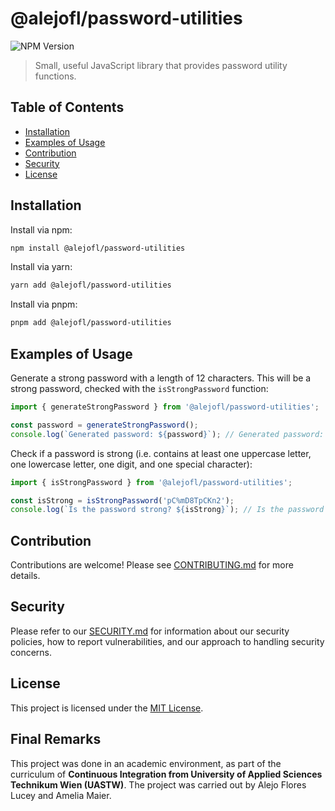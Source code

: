 # @alejofl/password-utilities

![NPM Version](https://img.shields.io/npm/v/@alejofl/password-utilities)

> Small, useful JavaScript library that provides password utility functions.

## Table of Contents
- [Installation](#installation)
- [Examples of Usage](#examples-of-usage)
- [Contribution](#contribution)
- [Security](#security)
- [License](#license)

## Installation

Install via npm:

```bash
npm install @alejofl/password-utilities
```

Install via yarn:

```bash
yarn add @alejofl/password-utilities
```

Install via pnpm:

```bash
pnpm add @alejofl/password-utilities
```

## Examples of Usage

Generate a strong password with a length of 12 characters. This will be a strong password, checked with the `isStrongPassword` function:

```js
import { generateStrongPassword } from '@alejofl/password-utilities';

const password = generateStrongPassword();
console.log(`Generated password: ${password}`); // Generated password: <12-character-password>
```

Check if a password is strong (i.e. contains at least one uppercase letter, one lowercase letter, one digit, and one special character):

```js
import { isStrongPassword } from '@alejofl/password-utilities';

const isStrong = isStrongPassword('pC%mD8TpCKn2');
console.log(`Is the password strong? ${isStrong}`); // Is the password strong? true
```

## Contribution

Contributions are welcome! Please see [CONTRIBUTING.md](./CONTRIBUTING.md) for more details.

## Security

Please refer to our [SECURITY.md](./SECURITY.md) for information about our security policies, how to report vulnerabilities, and our approach to handling security concerns.

## License

This project is licensed under the [MIT License](./LICENSE.txt).

## Final Remarks

This project was done in an academic environment, as part of the curriculum of **Continuous Integration from University of Applied Sciences Technikum Wien (UASTW)**. The project was carried out by Alejo Flores Lucey and Amelia Maier.